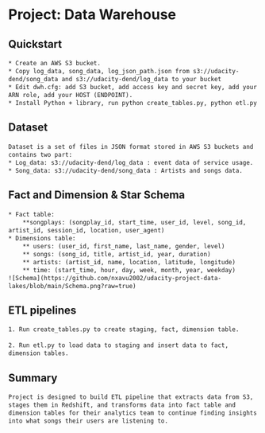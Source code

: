 # Project: Data Warehouse

## Quickstart
    * Create an AWS S3 bucket.
    * Copy log_data, song_data, log_json_path.json from s3://udacity-dend/song_data and s3://udacity-dend/log_data to your bucket
    * Edit dwh.cfg: add S3 bucket, add access key and secret key, add your ARN role, add your HOST (ENDPOINT).
    * Install Python + library, run python create_tables.py, python etl.py
    
## Dataset

    Dataset is a set of files in JSON format stored in AWS S3 buckets and contains two part:
    * Log_data: s3://udacity-dend/log_data : event data of service usage.
    * Song_data: s3://udacity-dend/song_data : Artists and songs data.
## Fact and Dimension & Star Schema
    * Fact table: 
        **songplays: (songplay_id, start_time, user_id, level, song_id, artist_id, session_id, location, user_agent)
    * Dimensions table:
        ** users: (user_id, first_name, last_name, gender, level)
        ** songs: (song_id, title, artist_id, year, duration)
        ** artists: (artist_id, name, location, latitude, longitude)
        ** time: (start_time, hour, day, week, month, year, weekday)
    ![Schema](https://github.com/nxavu2002/udacity-project-data-lakes/blob/main/Schema.png?raw=true)

## ETL pipelines

    1. Run create_tables.py to create staging, fact, dimension table.
    
    2. Run etl.py to load data to staging and insert data to fact, dimension tables.

## Summary
    Project is designed to build ETL pipeline that extracts data from S3, stages them in Redshift, and transforms data into fact table and dimension tables for their analytics team to continue finding insights into what songs their users are listening to.
